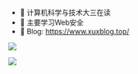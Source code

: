 - 👋 计算机科学与技术大三在读
- 🌱 主要学习Web安全
- 💞️ Blog: https://www.xuxblog.top/


![](https://github-readme-stats.vercel.app/api?username=Xuxfff&show_icons=true&theme=tokyonight)

![](https://activity-graph.herokuapp.com/graph?username=Xuxfff&theme=github)


<!---
Xuxfff/Xuxfff is a ✨ special ✨ repository because its `README.md` (this file) appears on your GitHub profile.
You can click the Preview link to take a look at your changes.
--->

